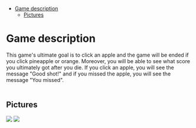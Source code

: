 
- [Game description](#game-description)
  - [Pictures](#pictures)

# Game description
This game's ultimate goal is to click an apple and the game will be ended if you click pineapple or orange. Moreover, you will be able to see what score you ultimately got after you die. If you click an apple, you will see the message "Good shot!" and if you missed the apple, you will see the message "You missed".
</br>
</br>

## Pictures
<img src="https://user-images.githubusercontent.com/123732973/215075235-1373df79-ca7d-4386-8117-a977d0e9396f.png">
<img src="https://user-images.githubusercontent.com/123732973/215074599-4d534d63-dc36-4c53-825b-c9f9f97d6b65.png">